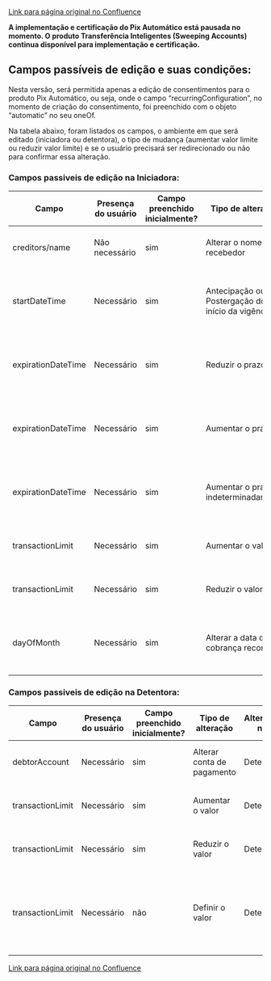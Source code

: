 [Link para página original no Confluence](https://openfinancebrasil.atlassian.net/wiki/spaces/OF/pages/264176283)

**A implementação e certificação do Pix Automático está pausada no momento. O produto Transferência Inteligentes (Sweeping Accounts) continua disponível para implementação e certificação.**

## Campos passíveis de edição e suas condições:

Nesta versão, será permitida apenas a edição de consentimentos para o produto Pix Automático, ou seja, onde o campo “recurringConfiguration”, no momento de criação do consentimento, foi preenchido com o objeto “automatic” no seu oneOf.

Na tabela abaixo, foram listados os campos, o ambiente em que será editado (iniciadora ou detentora), o tipo de mudança (aumentar valor limite ou reduzir valor limite) e se o usuário precisará ser redirecionado ou não para confirmar essa alteração.

### Campos passiveis de edição na Iniciadora:

| **Campo** | **Presença do usuário** | **Campo preenchido inicialmente?** | **Tipo de alteração** | **Alteração na:** | **Exige redirecionamento?** | **Exemplo** | **Webhook** |
| --- | --- | --- | --- | --- | --- | --- | --- |
| creditors/name | Não necessário | sim | Alterar o nome do recebedor | Iniciadora | Não | Trocar o nome do recebedor de NET para Claro | - |
| startDateTime | Necessário | sim | Antecipação ou Postergação do início da vigência | Iniciadora | Não | Data inicial do consentimento ser alterada de 10/02/2024 para 15/02/2024 | - |
| expirationDateTime | Necessário | sim | Reduzir o prazo | Iniciadora | Não | Data final do consentimento ser alterada de 10/02/2024 para 10/01/2024 | - |
| expirationDateTime | Necessário | sim | Aumentar o prazo | Iniciadora | Não | Data final do consentimento ser alterada de 10/02/2024 para 10/02/2025 | - |
| expirationDateTime | Necessário | sim | Aumentar o prazo indeterminadamente | Iniciadora | Não | Data final do consentimento ser alterada de 10/02/2024 sem prazo definido | - |
| transactionLimit | Necessário | sim | Aumentar o valor | Iniciadora | Não | Limite por transação vai de R$200 para R$300 | - |
| transactionLimit | Necessário | sim | Reduzir o valor | Iniciadora | Não | Limite por transação vai de R$200 para R$100 | - |
| dayOfMonth | Necessário | sim | Alterar a data da cobrança recorrente | Iniciadora | Não | Usuário altera a data da liquidação de "todo dia 10" para "todo dia 15" | - |

### Campos passiveis de edição na Detentora:

| **Campo** | **Presença do usuário** | **Campo preenchido inicialmente?** | **Tipo de alteração** | **Alteração na:** | **Exige redirecionamento?** | **Exemplo** | **Webhook** |
| --- | --- | --- | --- | --- | --- | --- | --- |
| debtorAccount | Necessário | sim | Alterar conta de pagamento | Detentora | Não | Usuário altera a conta de débito do pagamento | Sim |
| transactionLimit | Necessário | sim | Aumentar o valor | Detentora | Não | Limite por transação vai de R$200 para R$300 | Sim |
| transactionLimit | Necessário | sim | Reduzir o valor | Detentora | Não | Limite por transação vai de R$200 para R$100 | Sim |
| transactionLimit | Necessário | não | Definir o valor | Detentora | Não | Usuário não definiu um limite por transação no momento do consentimento e depois define como R$100 | Sim |

[Link para página original no Confluence](https://openfinancebrasil.atlassian.net/wiki/spaces/OF/pages/264176283)